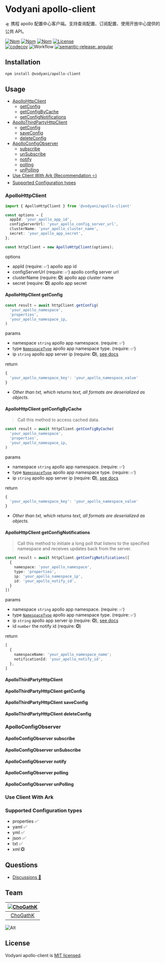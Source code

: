 # Vodyani apollo-client

🛸 携程 apollo 配置中心客户端。支持查询配置、订阅配置、使用开放中心提供的公共 API。

[![Npm](https://img.shields.io/npm/v/@vodyani/apollo-client/latest.svg)](https://www.npmjs.com/package/@vodyani/apollo-client)
[![Npm](https://img.shields.io/npm/v/@vodyani/apollo-client/beta.svg)](https://www.npmjs.com/package/@vodyani/apollo-client)
[![Npm](https://img.shields.io/npm/dm/@vodyani/apollo-client)](https://www.npmjs.com/package/@vodyani/apollo-client)
[![License](https://img.shields.io/github/license/vodyani/apollo-client)](LICENSE)
<br>
[![codecov](https://codecov.io/gh/vodyani/apollo-client/branch/master/graph/badge.svg?token=D6T333EU09)](https://codecov.io/gh/vodyani/apollo-client)
![Workflow](https://github.com/vodyani/apollo-client/actions/workflows/release.yml/badge.svg)
[![semantic-release: angular](https://img.shields.io/badge/semantic--release-angular-e10079?logo=semantic-release)](https://github.com/semantic-release/semantic-release)

## Installation

```sh
npm install @vodyani/apollo-client
```

## Usage

- [ApolloHttpClient](#apollohttpclient)
  - [getConfig](#apollohttpclient-getconfig)
  - [getConfigByCache](#apollohttpclient-getconfigbycache)
  - [getConfigNotifications](#apollohttpclient-getconfignotifications)
- [ApolloThirdPartyHttpClient](#apollothirdpartyhttpclient)
  - [getConfig](#apollothirdpartyhttpclient-getconfig)
  - [saveConfig](#apollothirdpartyhttpclient-saveconfig)
  - [deleteConfig](#apollothirdpartyhttpclient-deleteconfig)
- [ApolloConfigObserver](#apolloconfigobserver)
  - [subscribe](#apolloconfigobserver-subscribe)
  - [unSubscribe](#apolloconfigobserver-unsubscribe)
  - [notify](#apolloconfigobserver-notify)
  - [polling](#apolloconfigobserver-polling)
  - [unPolling](#apolloconfigobserver-unpolling)
- [Use Client With Ark (Recommendation ⭐️)](#use-client-with-ark)
- [Supported Configuration types](#supported-configuration-types)

### ApolloHttpClient

```ts
import { ApolloHttpClient } from '@vodyani/apollo-client'

const options = {
  appId: 'your_apollo_app_id',
  configServerUrl: 'your_apollo_config_server_url',
  clusterName: 'your_apollo_cluster_name',
  secret: 'your_apollo_app_secret',
};

const httpClient = new ApolloHttpClient(options);
```

options

- appId (require: ✅) apollo app id
- configServerUrl (require: ✅) apollo config server url
- clusterName (require: ❎) apollo app cluster name
- secret (require: ❎) apollo app secret

#### ApolloHttpClient getConfig

```ts
const result = await httpClient.getConfig(
  'your_apollo_namespace',
  'properties',
  'your_apollo_namespace_ip,
)
```

params

- namespace `string` apollo app namespace. (require: ✅)
- type [`NamespaceType`](#supported-configuration-types) apollo app namespace type.  (require: ✅)
- ip `string` apollo app server ip  (require: ❎), [see docs](https://www.apolloconfig.com/#/zh/usage/other-language-client-user-guide?id=_12-%e9%80%9a%e8%bf%87%e5%b8%a6%e7%bc%93%e5%ad%98%e7%9a%84http%e6%8e%a5%e5%8f%a3%e4%bb%8eapollo%e8%af%bb%e5%8f%96%e9%85%8d%e7%bd%ae)

return

```ts
{
  'your_apollo_namespace_key': 'your_apollo_namespace_value'
}
```

- *Other than txt, which returns text, all formats are deserialized as objects.*

#### ApolloHttpClient getConfigByCache

> Call this method to access cached data.

```ts
const result = await httpClient.getConfigByCache(
  'your_apollo_namespace',
  'properties',
  'your_apollo_namespace_ip,
)
```

params

- namespace `string` apollo app namespace. (require: ✅)
- type [`NamespaceType`](#supported-configuration-types) apollo app namespace type.  (require: ✅)
- ip `string` apollo app server ip  (require: ❎), [see docs](https://www.apolloconfig.com/#/zh/usage/other-language-client-user-guide?id=_12-%e9%80%9a%e8%bf%87%e5%b8%a6%e7%bc%93%e5%ad%98%e7%9a%84http%e6%8e%a5%e5%8f%a3%e4%bb%8eapollo%e8%af%bb%e5%8f%96%e9%85%8d%e7%bd%ae)

return

```ts
{
  'your_apollo_namespace_key': 'your_apollo_namespace_value'
}
```

- *Other than txt, which returns text, all formats are deserialized as objects.*

#### ApolloHttpClient getConfigNotifications 

> Call this method to initiate a long poll that listens to the specified namespace and receives updates back from the server.

```ts
const result = await httpClient.getConfigNotifications([
  {
    namespace: 'your_apollo_namespace',
    type: 'properties',
    ip: 'your_apollo_namespace_ip',
    id: 'your_apollo_notify_id',
  }
])
```

params

- namespace `string` apollo app namespace. (require: ✅)
- type [`NamespaceType`](#supported-configuration-types) apollo app namespace type.  (require: ✅)
- ip `string` apollo app server ip  (require: ❎), [see docs](https://www.apolloconfig.com/#/zh/usage/other-language-client-user-guide?id=_13-%e9%80%9a%e8%bf%87%e4%b8%8d%e5%b8%a6%e7%bc%93%e5%ad%98%e7%9a%84http%e6%8e%a5%e5%8f%a3%e4%bb%8eapollo%e8%af%bb%e5%8f%96%e9%85%8d%e7%bd%ae)
- id `number` the notify id (require: ❎)

return

```ts
[
  {
    namespaceName: 'your_apollo_namespace_name';
    notificationId: 'your_apollo_notify_id',
  },
]
```

#### ApolloThirdPartyHttpClient

#### ApolloThirdPartyHttpClient getConfig

#### ApolloThirdPartyHttpClient saveConfig

#### ApolloThirdPartyHttpClient deleteConfig

### ApolloConfigObserver

#### ApolloConfigObserver subscribe

#### ApolloConfigObserver unSubscribe

#### ApolloConfigObserver notify

#### ApolloConfigObserver polling

#### ApolloConfigObserver unPolling

### Use Client With Ark

### Supported Configuration types

- properties ✅
- yaml ✅
- yml ✅
- json ✅
- txt ✅
- xml ❎

## Questions

- [Discussions 🧐](https://github.com/vodyani/apollo-client/discussions)

## Team

|[![ChoGathK](https://github.com/chogathK.png?size=100)](https://github.com/chogathK)|
|:-:|
|[ChoGathK](https://github.com/chogathK)|

![Alt](https://repobeats.axiom.co/api/embed/ccfa27d0635b6ce8e3ca926fed5a017da7a23e24.svg "Repobeats analytics image")

## License

Vodyani apollo-client is [MIT licensed](LICENSE).
